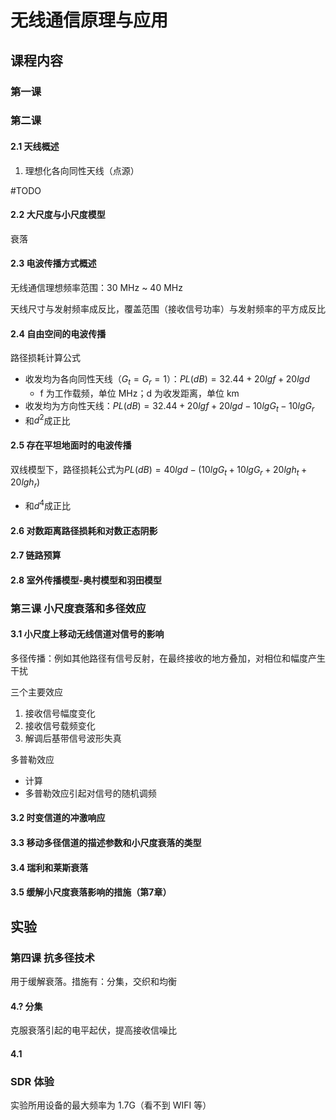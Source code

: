 # 无线通信原理与应用


## 课程内容
### 第一课
### 第二课
#### 2.1 天线概述
1. 理想化各向同性天线（点源）

\#TODO

#### 2.2 大尺度与小尺度模型
衰落

#### 2.3 电波传播方式概述
无线通信理想频率范围：30 MHz ~ 40 MHz

天线尺寸与发射频率成反比，覆盖范围（接收信号功率）与发射频率的平方成反比

#### 2.4 自由空间的电波传播
路径损耗计算公式
* 收发均为各向同性天线（$G_t = G_r = 1$）：$PL(dB) = 32.44 + 20lgf + 20lgd$
	- f 为工作载频，单位 MHz；d 为收发距离，单位 km
* 收发均为方向性天线：$PL(dB) = 32.44 + 20lgf + 20lgd - 10lgG_t - 10lgG_r$
* 和$d^2$成正比

#### 2.5 存在平坦地面时的电波传播
双线模型下，路径损耗公式为$PL(dB) = 40lgd - (10lgG_t + 10lgG_r + 20lgh_t + 20lgh_r)$
* 和$d^4$成正比

#### 2.6 对数距离路径损耗和对数正态阴影
#### 2.7 链路预算
#### 2.8 室外传播模型-奥村模型和羽田模型
### 第三课 小尺度衰落和多径效应
#### 3.1 小尺度上移动无线信道对信号的影响
多径传播：例如其他路径有信号反射，在最终接收的地方叠加，对相位和幅度产生干扰

三个主要效应
1. 接收信号幅度变化
2. 接收信号载频变化
3. 解调后基带信号波形失真

多普勒效应
* 计算
* 多普勒效应引起对信号的随机调频

#### 3.2 时变信道的冲激响应


#### 3.3 移动多径信道的描述参数和小尺度衰落的类型
#### 3.4 瑞利和莱斯衰落
#### 3.5 缓解小尺度衰落影响的措施（第7章）
## 实验

### 第四课 抗多径技术
用于缓解衰落。措施有：分集，交织和均衡

#### 4.? 分集
克服衰落引起的电平起伏，提高接收信噪比

#### 4.1
### SDR 体验
实验所用设备的最大频率为 1.7G（看不到 WIFI 等）
